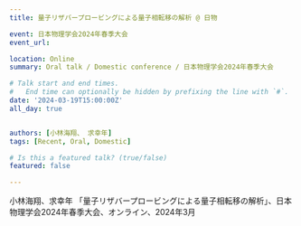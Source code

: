 ```yaml
---
title: 量子リザバープロービングによる量子相転移の解析 @ 日物

event: 日本物理学会2024年春季大会
event_url: 

location: Online
summary: Oral talk / Domestic conference / 日本物理学会2024年春季大会

# Talk start and end times.
#   End time can optionally be hidden by prefixing the line with `#`.
date: '2024-03-19T15:00:00Z'
all_day: true


authors: [小林海翔、 求幸年]
tags: [Recent, Oral, Domestic]

# Is this a featured talk? (true/false)
featured: false

---
```

小林海翔、求幸年 「量子リザバープロービングによる量子相転移の解析」、日本物理学会2024年春季大会、オンライン、2024年3月